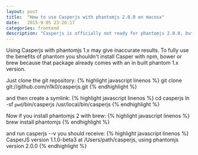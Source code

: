 ```yaml
---
layout: post
title:  "How to use Casperjs with phantomjs 2.0.0 on macosx"
date:   2015-9-05 23:26:17
categories: frontend
description: "Casperjs is officially not ready for phantomjs 2.0.0, but it works pretty well"
---
```

Using Casperjs with phantomjs 1.x may give inaccurate results. To fully use the benefits of phantom you shouldn't install Casper with npm, bower or brew because that package already comes with an in built phantom 1.x version.

Just clone the git repository:
{% highlight javascript linenos %}
git clone git://github.com/n1k0/casperjs.git
{% endhighlight %}

and then create a symlink:
{% highlight javascript linenos %}
cd casperjs
ln -sf `pwd`/bin/casperjs /usr/local/bin/casperjs
{% endhighlight %}

Now if you install phantomjs 2 with brew:
{% highlight javascript linenos %}
brew install phantomjs
{% endhighlight %}

and run casperjs --v you should receive:
{% highlight javascript linenos %}
CasperJS version 1.1.0-beta3 at /Users/path/casperjs, using phantomjs version 2.0.0
{% endhighlight %}